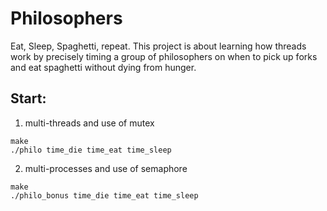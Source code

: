 # Philosophers
Eat, Sleep, Spaghetti, repeat. This project is about learning how threads work by precisely timing a group of philosophers on when to pick up forks and eat spaghetti without dying from hunger. 
## Start:
1) multi-threads and use of mutex
~~~
make
./philo time_die time_eat time_sleep
~~~
2) multi-processes and use of semaphore
~~~
make
./philo_bonus time_die time_eat time_sleep
~~~
